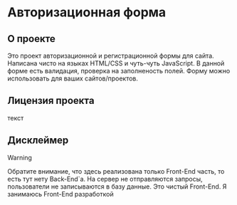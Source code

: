 # Авторизационная форма

## О проекте

Это проект авторизационной и регистрационной формы для сайта. Написана чисто на языках HTML/CSS и чуть-чуть JavaScript. В данной форме есть валидация, проверка на заполненость полей. Форму можно использовать для ваших сайтов/проектов.

## Лицензия проекта

текст

## Дисклеймер

> [!WARNING]
> Обратите внимание, что здесь реализована только Front-End часть, то есть тут нету Back-End`а. На сервер не отправляются запросы, пользователи не записываются в базу данные. Это чистый Front-End. Я занимаюсь Front-End разработкой
